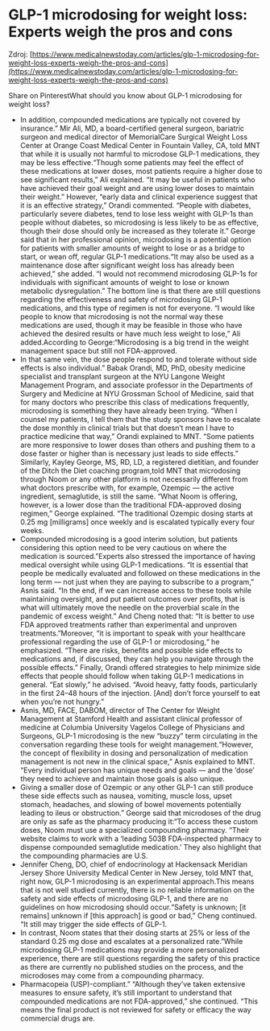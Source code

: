 # GLP-1 microdosing for weight loss: Experts weigh the pros and cons

Zdroj: [https://www.medicalnewstoday.com/articles/glp-1-microdosing-for-weight-loss-experts-weigh-the-pros-and-cons](https://www.medicalnewstoday.com/articles/glp-1-microdosing-for-weight-loss-experts-weigh-the-pros-and-cons)

Share on PinterestWhat should you know about GLP-1 microdosing for weight loss?

- In addition, compounded medications are typically not covered by insurance.” Mir Ali, MD, a board-certified general surgeon, bariatric surgeon and medical director of MemorialCare Surgical Weight Loss Center at Orange Coast Medical Center in Fountain Valley, CA, told MNT that while it is usually not harmful to microdose GLP-1 medications, they may be less effective.“Though some patients may feel the effect of these medications at lower doses, most patients require a higher dose to see significant results,” Ali explained. “It may be useful in patients who have achieved their goal weight and are using lower doses to maintain their weight.” However, “early data and clinical experience suggest that it is an effective strategy,” Orandi commented. “People with diabetes, particularly severe diabetes, tend to lose less weight with GLP-1s than people without diabetes, so microdosing is less likely to be as effective, though their dose should only be increased as they tolerate it.” George said that in her professional opinion, microdosing is a potential option for patients with smaller amounts of weight to lose or as a bridge to start, or wean off, regular GLP-1 medications.“It may also be used as a maintenance dose after significant weight loss has already been achieved,” she added. “I would not recommend microdosing GLP-1s for individuals with significant amounts of weight to lose or known metabolic dysregulation.” The bottom line is that there are still questions regarding the effectiveness and safety of microdosing GLP-1 medications, and this type of regimen is not for everyone. “I would like people to know that microdosing is not the normal way these medications are used, though it may be feasible in those who have achieved the desired results or have much less weight to lose,” Ali added.According to George:“Microdosing is a big trend in the weight management space but still not FDA-approved.
- In that same vein, the dose people respond to and tolerate without side effects is also individual.” Babak Orandi, MD, PhD, obesity medicine specialist and transplant surgeon at the NYU Langone Weight Management Program, and associate professor in the Departments of Surgery and Medicine at NYU Grossman School of Medicine, said that for many doctors who prescribe this class of medications frequently, microdosing is something they have already been trying. “When I counsel my patients, I tell them that the study sponsors have to escalate the dose monthly in clinical trials but that doesn’t mean I have to practice medicine that way,” Orandi explained to MNT. “Some patients are more responsive to lower doses than others and pushing them to a dose faster or higher than is necessary just leads to side effects.” Similarly, Kayley George, MS, RD, LD, a registered dietitian, and founder of the Ditch the Diet coaching program,told MNT that microdosing through Noom or any other platform is not necessarily different from what doctors prescribe with, for example, Ozempic — the active ingredient, semaglutide, is still the same. “What Noom is offering, however, is a lower dose than the traditional FDA-approved dosing regimen,” George explained. “The traditional Ozempic dosing starts at 0.25 mg [milligrams] once weekly and is escalated typically every four weeks.
- Compounded microdosing is a good interim solution, but patients considering this option need to be very cautious on where the medication is sourced.”Experts also stressed the importance of having medical oversight while using GLP-1 medications. “It is essential that people be medically evaluated and followed on these medications in the long term — not just when they are paying to subscribe to a program,” Asnis said. “In the end, if we can increase access to these tools while maintaining oversight, and put patient outcomes over profits, that is what will ultimately move the needle on the proverbial scale in the pandemic of excess weight.” And Cheng noted that: “It is better to use FDA approved treatments rather than experimental and unproven treatments.”Moreover, “it is important to speak with your healthcare professional regarding the use of GLP-1 or microdosing,“ he emphasized. “There are risks, benefits and possible side effects to medications and, if discussed, they can help you navigate through the possible effects.” Finally, Orandi offered strategies to help minimize side effects that people should follow when taking GLP-1 medications in general. “Eat slowly,” he advised. “Avoid heavy, fatty foods, particularly in the first 24–48 hours of the injection. [And] don’t force yourself to eat when you’re not hungry.”
- Asnis, MD, FACE, DABOM, director of The Center for Weight Management at Stamford Health and assistant clinical professor of medicine at Columbia University Vagelos College of Physicians and Surgeons, GLP-1 microdosing is the new “buzzy” term circulating in the conversation regarding these tools for weight management.“However, the concept of flexibility in dosing and personalization of medication management is not new in the clinical space,” Asnis explained to MNT. “Every individual person has unique needs and goals — and the ‘dose’ they need to achieve and maintain those goals is also unique.
- Giving a smaller dose of Ozempic or any other GLP-1 can still produce these side effects such as nausea, vomiting, muscle loss, upset stomach, headaches, and slowing of bowel movements potentially leading to ileus or obstruction.” George said that microdoses of the drug are only as safe as the pharmacy producing it:“To access these custom doses, Noom must use a specialized compounding pharmacy. “Their website claims to work with a ‘leading 503B FDA-inspected pharmacy to dispense compounded semaglutide medication.’ They also highlight that the compounding pharmacies are U.S.
- Jennifer Cheng, DO, chief of endocrinology at Hackensack Meridian Jersey Shore University Medical Center in New Jersey, told MNT that, right now, GLP-1 microdosing is an experimental approach.This means that is not well studied currently, there is no reliable information on the safety and side effects of microdosing GLP-1, and there are no guidelines on how microdosing should occur.“Safety is unknown; [it remains] unknown if [this approach] is good or bad,” Cheng continued. “It still may trigger the side effects of GLP-1.
- In contrast, Noom states that their dosing starts at 25% or less of the standard 0.25 mg dose and escalates at a personalized rate.”While microdosing GLP-1 medications may provide a more personalized experience, there are still questions regarding the safety of this practice as there are currently no published studies on the process, and the microdoses may come from a compounding pharmacy.
- Pharmacopeia (USP)-compliant.” “Although they’ve taken extensive measures to ensure safety, it’s still important to understand that compounded medications are not FDA-approved,” she continued. “This means the final product is not reviewed for safety or efficacy the way commercial drugs are.
